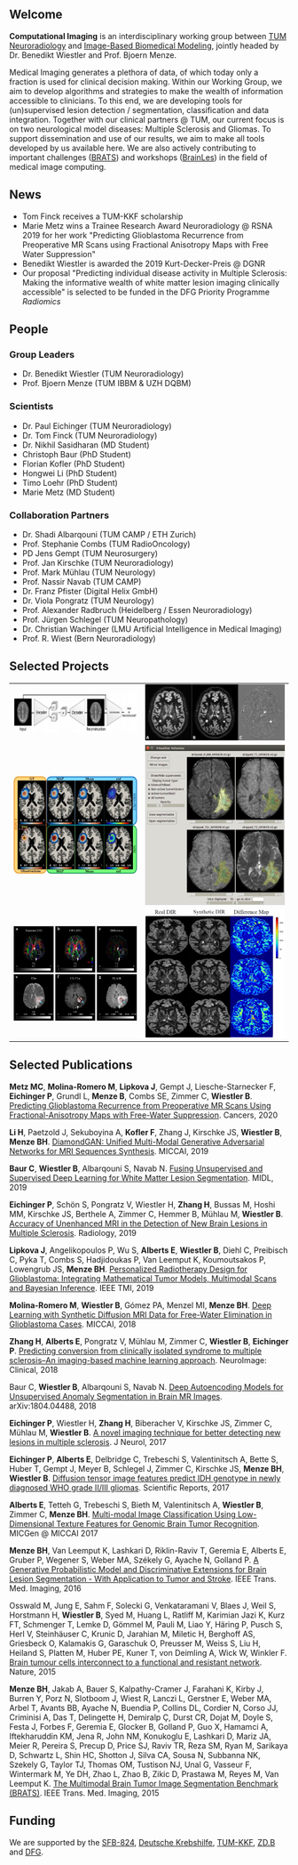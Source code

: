 ## Welcome

**Computational Imaging** is an interdisciplinary working group between [TUM Neuroradiology](http://www.neurokopfzentrum.med.tum.de/neuroradiologie/) and [Image-Based Biomedical Modeling](http://ibbm.in.tum.de/WebHome), jointly headed by Dr. Benedikt Wiestler and Prof. Bjoern Menze.

Medical Imaging generates a plethora of data, of which today only a fraction is used for clinical decision making. Within our Working Group, we aim to develop algorithms and strategies to make the wealth of information accessible to clinicians. To this end, we are developing tools for (un)supervised lesion detection / segmentation, classification and data integration. Together with our clinical partners @ TUM, our current focus is on two neurological model diseases: Multiple Sclerosis and Gliomas. To support dissemination and use of our results, we aim to make all tools developed by us available here. We are also actively contributing to important challenges ([BRATS](https://www.med.upenn.edu/sbia/brats2018.html)) and workshops ([BrainLes](http://www.brainlesion-workshop.org/)) in the field of medical image computing.

## News
- Tom Finck receives a TUM-KKF scholarship
- Marie Metz wins a Trainee Research Award Neuroradiology @ RSNA 2019 for her work "Predicting Glioblastoma Recurrence from Preoperative MR Scans using Fractional Anisotropy Maps with Free Water Suppression"
- Benedikt Wiestler is awarded the 2019 Kurt-Decker-Preis @ DGNR
- Our proposal "Predicting individual disease activity in Multiple Sclerosis: Making the informative wealth of white matter lesion imaging clinically accessible" is selected to be funded in the DFG Priority Programme *Radiomics*

## People
### Group Leaders
- Dr. Benedikt Wiestler (TUM Neuroradiology)
- Prof. Bjoern Menze (TUM IBBM & UZH DQBM)

### Scientists
- Dr. Paul Eichinger (TUM Neuroradiology)
- Dr. Tom Finck (TUM Neuroradiology)
- Dr. Nikhil Sasidharan (MD Student)
- Christoph Baur (PhD Student)
- Florian Kofler (PhD Student)
- Hongwei Li (PhD Student)
- Timo Loehr (PhD Student)
- Marie Metz (MD Student)

### Collaboration Partners
- Dr. Shadi Albarqouni (TUM CAMP / ETH Zurich)
- Prof. Stephanie Combs (TUM RadioOncology)
- PD Jens Gempt (TUM Neurosurgery)
- Prof. Jan Kirschke (TUM Neuroradiology)
- Prof. Mark Mühlau (TUM Neurology)
- Prof. Nassir Navab (TUM CAMP)
- Dr. Franz Pfister (Digital Helix GmbH)
- Dr. Viola Pongratz (TUM Neurology)
- Prof. Alexander Radbruch (Heidelberg / Essen Neuroradiology)
- Prof. Jürgen Schlegel (TUM Neuropathology)
- Dr. Christian Wachinger (LMU Artificial Intelligence in Medical Imaging)
- Prof. R. Wiest (Bern Neuroradiology)

## Selected Projects
<table>
  <tbody>
    <tr>
      <td><a href="https://arxiv.org/abs/1804.04488"><img src="AnoVAEGAN.jpg" alt="alt text" title="Unsupervised Anomaly Detection" /></a></td>
      <td><a href="https://github.com/CompImg/DIRsub"><img src="DIRsub.jpg" alt="alt text" title="Longitudinal DIR Subtraction" /></a></td>
    </tr>
   <tr>
      <td><a href="https://ieeexplore.ieee.org/document/8654016"><img src="TGM.jpg" alt="alt text" title="Tumor Growth Modeling" /></a></td>
      <td><a href="https://github.com/CompImg/gui_supervoxel_tumor_segmentation"><img src="GUI_screenshot.jpg" alt="alt text" title="Interactive Segmention GUI" /></a></td>
    </tr>
   <tr>
      <td><a href="https://link.springer.com/chapter/10.1007/978-3-030-00931-1_12"><img src="DTIfwe.jpg" alt="alt text" title="Free-water correction in DTI data" /></a></td>
      <td><a href="https://arxiv.org/abs/1904.12894"><img src="synthDIR.jpg" alt="alt text" title="MR sequence synthesis" /></a></td>
    </tr>
  </tbody>
</table>

## Selected Publications

**Metz MC**, **Molina-Romero M**, **Lipkova J**, Gempt J, Liesche-Starnecker F, **Eichinger P**, Grundl L, **Menze B**, Combs SE, Zimmer C, **Wiestler B**. [Predicting Glioblastoma Recurrence from Preoperative MR Scans Using Fractional-Anisotropy Maps with Free-Water Suppression](https://pubmed.ncbi.nlm.nih.gov/32204544/). Cancers, 2020

**Li H**, Paetzold J, Sekuboyina A, **Kofler F**, Zhang J, Kirschke JS, **Wiestler B**, **Menze BH**. [DiamondGAN: Unified Multi-Modal Generative Adversarial Networks for MRI Sequences Synthesis](https://arxiv.org/abs/1904.12894). MICCAI, 2019

**Baur C**, **Wiestler B**, Albarqouni S, Navab N. [Fusing Unsupervised and Supervised Deep Learning for White Matter Lesion Segmentation](http://proceedings.mlr.press/v102/baur19a.html). MIDL, 2019

**Eichinger P**, Schön S, Pongratz V, Wiestler H, **Zhang H**, Bussas M, Hoshi MM, Kirschke JS, Berthele A, Zimmer C, Hemmer B, Mühlau M, **Wiestler B**. [Accuracy of Unenhanced MRI in the Detection of New Brain Lesions in Multiple Sclerosis](https://www.ncbi.nlm.nih.gov/pubmed/30860448). Radiology, 2019

**Lipkova J**, Angelikopoulos P, Wu S, **Alberts E**, **Wiestler B**, Diehl C, Preibisch C, Pyka T, Combs S, Hadjidoukas P, Van Leemput K, Koumoutsakos P, Lowengrub JS, **Menze BH**. [Personalized Radiotherapy Design for Glioblastoma: Integrating Mathematical Tumor Models, Multimodal Scans and Bayesian Inference](https://ieeexplore.ieee.org/document/8654016). IEEE TMI, 2019

**Molina-Romero M**, **Wiestler B**, Gómez PA, Menzel MI, **Menze BH**. [Deep Learning with Synthetic Diffusion MRI Data for Free-Water Elimination in Glioblastoma Cases](https://link.springer.com/chapter/10.1007/978-3-030-00931-1_12). MICCAI, 2018

**Zhang H**, **Alberts E**, Pongratz V, Mühlau M, Zimmer C, **Wiestler B**, **Eichinger P**. [Predicting conversion from clinically isolated syndrome to multiple sclerosis–An imaging-based machine learning approach](https://www.sciencedirect.com/science/article/pii/S2213158218303413). NeuroImage: Clinical, 2018

Baur C, **Wiestler B**, Albarqouni S, Navab N. [Deep Autoencoding Models for Unsupervised Anomaly Segmentation in Brain MR Images](https://arxiv.org/abs/1804.04488). arXiv:1804.04488, 2018

**Eichinger P**, Wiestler H, **Zhang H**, Biberacher V, Kirschke JS, Zimmer C, Mühlau M, **Wiestler B**. [A novel imaging technique for better detecting new lesions in multiple sclerosis](https://www.ncbi.nlm.nih.gov/pubmed/28756606). J Neurol, 2017

**Eichinger P**, **Alberts E**, Delbridge C, Trebeschi S, Valentinitsch A, Bette S, Huber T, Gempt J, Meyer B, Schlegel J, Zimmer C, Kirschke JS, **Menze BH**, **Wiestler B**. [Diffusion tensor image features predict IDH genotype in newly diagnosed WHO grade II/III gliomas](https://www.nature.com/articles/s41598-017-13679-4). Scientific Reports, 2017

**Alberts E**, Tetteh G, Trebeschi S, Bieth M, Valentinitsch A, **Wiestler B**, Zimmer C, **Menze BH**. [Multi-modal Image Classification Using Low-Dimensional Texture Features for Genomic Brain Tumor Recognition](https://link.springer.com/chapter/10.1007/978-3-319-67675-3_18). MICGen @ MICCAI 2017

**Menze BH**, Van Leemput K, Lashkari D, Riklin-Raviv T, Geremia E, Alberts E, Gruber P, Wegener S, Weber MA, Székely G, Ayache N, Golland P. [A Generative Probabilistic Model and Discriminative Extensions for Brain Lesion Segmentation - With Application to Tumor and Stroke](https://www.ncbi.nlm.nih.gov/pubmed/26599702). IEEE Trans. Med. Imaging, 2016

Osswald M, Jung E, Sahm F, Solecki G, Venkataramani V, Blaes J, Weil S, Horstmann H, **Wiestler B**, Syed M, Huang L, Ratliff M, Karimian Jazi K, Kurz FT, Schmenger T, Lemke D, Gömmel M, Pauli M, Liao Y, Häring P, Pusch S, Herl V, Steinhäuser C, Krunic D, Jarahian M, Miletic H, Berghoff AS, Griesbeck O, Kalamakis G, Garaschuk O, Preusser M, Weiss S, Liu H, Heiland S, Platten M, Huber PE, Kuner T, von Deimling A, Wick W, Winkler F. [Brain tumour cells interconnect to a functional and resistant network](https://www.ncbi.nlm.nih.gov/pubmed/26536111). Nature, 2015

**Menze BH**, Jakab A, Bauer S, Kalpathy-Cramer J, Farahani K, Kirby J, Burren Y, Porz N, Slotboom J, Wiest R, Lanczi L, Gerstner E, Weber MA, Arbel T, Avants BB, Ayache N, Buendia P, Collins DL, Cordier N, Corso JJ, Criminisi A, Das T, Delingette H, Demiralp Ç, Durst CR, Dojat M, Doyle S, Festa J, Forbes F, Geremia E, Glocker B, Golland P, Guo X, Hamamci A, Iftekharuddin KM, Jena R, John NM, Konukoglu E, Lashkari D, Mariz JA, Meier R, Pereira S, Precup D, Price SJ, Raviv TR, Reza SM, Ryan M, Sarikaya D, Schwartz L, Shin HC, Shotton J, Silva CA, Sousa N, Subbanna NK, Szekely G, Taylor TJ, Thomas OM, Tustison NJ, Unal G, Vasseur F, Wintermark M, Ye DH, Zhao L, Zhao B, Zikic D, Prastawa M, Reyes M, Van Leemput K. [The Multimodal Brain Tumor Image Segmentation Benchmark (BRATS)](https://www.ncbi.nlm.nih.gov/pubmed/25494501). IEEE Trans. Med. Imaging, 2015

## Funding

We are supported by the [SFB-824](http://www.sfb824.de/de/index.php), [Deutsche Krebshilfe](https://www.krebshilfe.de/), [TUM-KKF](http://www.med.tum.de/de/fakult%C3%A4tsinterne-f%C3%B6rderung-kkf), [ZD.B](https://zentrum-digitalisierung.bayern/) and [DFG](https://www.uniklinik-freiburg.de/radiomics.html).
